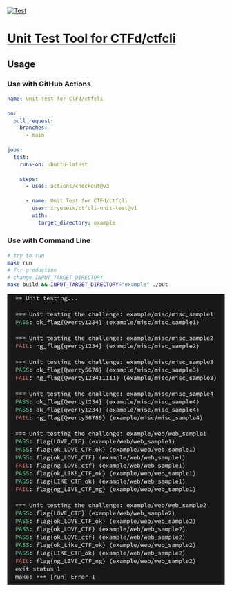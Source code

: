 [![Test](https://github.com/xryuseix/ctfcli-unit-test/actions/workflows/test.yaml/badge.svg)](https://github.com/xryuseix/ctfcli-unit-test/actions/workflows/test.yaml)

# [Unit Test Tool for CTFd/ctfcli](https://github.com/CTFd/ctfcli)

## Usage

### Use with GitHub Actions

```yaml
name: Unit Test for CTFd/ctfcli

on:
  pull_request:
    branches: 
      - main

jobs:
  test:
    runs-on: ubuntu-latest

    steps:
      - uses: actions/checkout@v3

      - name: Unit Test for CTFd/ctfcli
        uses: xryuseix/ctfcli-unit-test@v1
        with:
          target_directory: example
```

### Use with Command Line

```bash
# try to run
make run
# for production
# change INPUT_TARGET_DIRECTORY
make build && INPUT_TARGET_DIRECTORY="example" ./out
```

![demo](demo.png)
